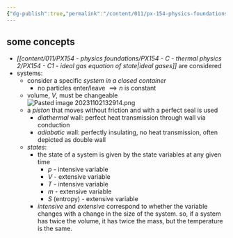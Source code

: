 ```yaml
---
{"dg-publish":true,"permalink":"/content/011/px-154-physics-foundations/px-154-d-the-first-law-of-thermodynamic/px-154-d1-introduction/","noteIcon":"1","created":"2024-11-25T10:50:32.000+00:00","updated":"2024-11-26T19:50:36.403+00:00"}
---
```


## some concepts
- *[[content/011/PX154 - physics foundations/PX154 - C - thermal physics 2/PX154 - C1 - ideal gas equation of state\|ideal gases]]* are considered
- systems:
	- consider a specific *system in a closed container*
		- no particles enter/leave $\implies n$ is constant
	- volume, $V$, must be changeable
	![Pasted image 20231102132914.png](/img/user/pics/Pasted%20image%2020231102132914.png)
	- a *piston* that moves without friction and with a perfect seal is used
		- *diathermal* wall: perfect heat transmission through wall via conduction
		- *adiabatic* wall: perfectly insulating, no heat transmission, often depicted as double wall
	- *states*:
		- the state of a system is given by the state variables at any given time 
			- $p$ - intensive variable
			- $V$ - extensive variable
			- $T$ - intensive variable
			- $m$ - extensive variable
			- $S$ (entropy) - extensive variable
		- *intensive* and *extensive* correspond to whether the variable changes with a change in the size of the system. so, if a system has twice the volume, it has twice the mass, but the temperature is the same.
